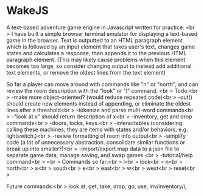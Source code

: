 # WakeJS
A text-based adventure game engine in Javascript written for practice.
<br \>
I have built a simple browser terminal emulator for displaying a text-based game in the browser. Text is outputted to an HTML paragraph element which is followed by an input element that takes user's text, changes game states and calculates a response, then appends it to the previous HTML paragraph element.  (This may likely cause problems when this element becomes too large, so consider changing output to instead add additional text elements, or remove the oldest lines from the text element)

So far a player can move around with commands like "n" or "north", and can review the room description with the "look" or "l" command.
<br \>
Todo:<br \>
-make more object-oriented? (would reduce repeated code)<br \>
-out() should create new elements instead of appending, or eliminate the oldest lines after a threshold<br \>
-tokenize and parse multi-word commands<br \>
-"look at x" should return description of x<br \>
-inventory, get and drop commands<br \>
-doors, locks, keys.<br \>
-interactables (considering calling these machines; they are items with states and/or behaviors, e.g. lightswitch.)<br \>
-review formatting of room info output<br \>
-simplify code (a lot of unnecessary abstraction.  consolidate similar functions or break up into smaller?)<br \>
-import/export map data to a json file to separate game data, manage saving, and swap games.<br \>
-tutorial/help command<br \>
 <br \>
Commands so far:<br \>
l<br \>
look<br \>
n<br \>
north<br \>
s<br \>
south<br \>
e<br \>
east<br \>
w<br \>
west<br \>
reset<br \>

Future commands:<br \>
look at, get, take, drop, go, use, inv/inventory/i, 
